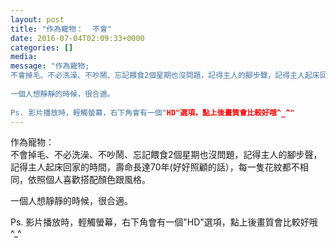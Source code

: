 ```yaml
---
layout: post
title: "作為寵物：  不會" 
date: 2016-07-04T02:09:33+0000 
categories: [] 
media:
message: "作為寵物;  
不會掉毛、不必洗澡、不吵鬧、忘記餵食2個星期也沒問題，記得主人的腳步聲，記得主人起床回家的時間，壽命長達70年(好好照顧的話），每一隻花紋都不相同，依照個人喜歡搭配顏色跟風格。  
  
一個人想靜靜的時候，很合適。  
  
Ps. 影片播放時，輕觸螢幕，右下角會有一個"HD"選項，點上後畫質會比較好哦^_^"
---
```


作為寵物：  
不會掉毛、不必洗澡、不吵鬧、忘記餵食2個星期也沒問題，記得主人的腳步聲，記得主人起床回家的時間，壽命長達70年(好好照顧的話），每一隻花紋都不相同，依照個人喜歡搭配顏色跟風格。  
  
一個人想靜靜的時候，很合適。  
  
Ps. 影片播放時，輕觸螢幕，右下角會有一個"HD"選項，點上後畫質會比較好哦^_^


 
